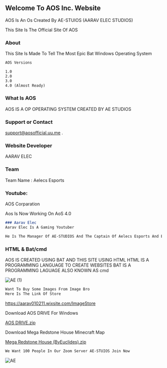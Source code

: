 ## Welcome To AOS Inc. Website

AOS Is An Os Created By AE-STUIOS (AARAV ELEC STUDIOS)

This Site Is The Official Site Of AOS

### About

This Site Is Made To Tell The Most Epic Bat Windows Operating System
```markdown
AOS Versions

1.0
2.0
3.0
4.0 (Almost Ready)
```


### What Is AOS

AOS IS A OP OPERATING SYSTEM CREATED BY AE STUDIOS

### Support or Contact

support@aosofficial.uu.me .


### Website Developer

AARAV ELEC

### Team

Team Name : Aelecs Esports

### Youtube:

AOS Corparation


Aos Is Now Working On AoS 4.0

```markdown
### Aarav Elec
Aarav Elec Is A Gaming Youtuber 

He Is The Manager Of AE-STUDIOS And The Captain Of Aelecs Esports And Even The Founer & CEO Of Aos Inc.

```

### HTML & Bat/cmd
AOS IS CREATED USING BAT
AND THIS SITE USING HTML
HTML IS A PROGRAMMING LANGUAGE TO CREATE WEBSITES
BAT IS A PROGRAMMING LAGUAGE ALSO KNOWN AS cmd



![AE (1)](https://user-images.githubusercontent.com/78690660/120584329-6b7fde00-c44d-11eb-84f2-64fd039169ab.gif)


```markdown
Want To Buy Some Images From Image Bro
Here Is The Link Of Store

```

https://aarav010211.wixsite.com/ImageStore


Download AOS DRIVE For Windows


[AOS DRIVE.zip](https://github.com/AaravElec/AE-STUDIOS/files/6588779/AOS.DRIVE.zip)


Download Mega Redstone House Minecraft Map

[Mega Redstone House (ByEuclides).zip](https://github.com/AaravElec/AE-STUDIOS/files/6588781/Mega.Redstone.House.ByEuclides.zip)


```markdown
We Want 100 People In Our Zoom Server AE-STUIOS Join Now

```


![AE](https://user-images.githubusercontent.com/78690660/120584467-ad108900-c44d-11eb-9d8c-196286690b13.gif)

